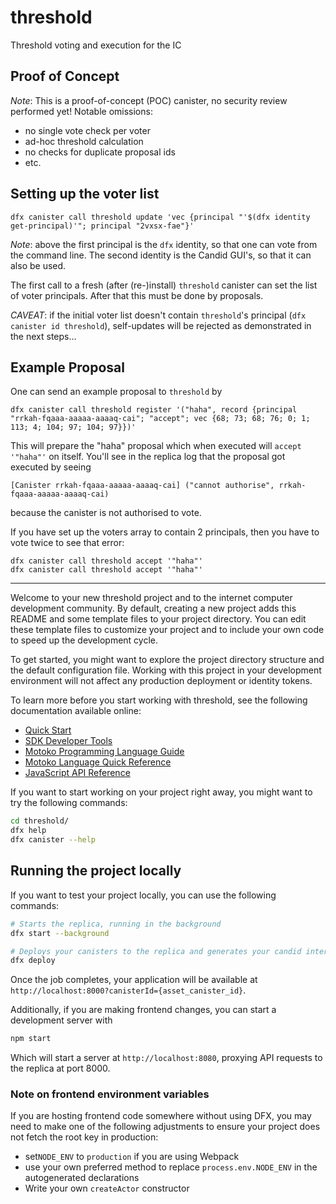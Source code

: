 # threshold
Threshold voting and execution for the IC

## Proof of Concept

_Note_: This is a proof-of-concept (POC) canister, no security review performed yet!
Notable omissions:
- no single vote check per voter
- ad-hoc threshold calculation
- no checks for duplicate proposal ids
- etc.

## Setting up the voter list

``` shell
dfx canister call threshold update 'vec {principal "'$(dfx identity get-principal)'"; principal "2vxsx-fae"}'
```

_Note_: above the first principal is the `dfx` identity, so that one can vote from the command line. The second identity is the Candid GUI's, so that it can also be used.

The first call to a fresh (after (re-)install) `threshold` canister can set the list of voter principals.
After that this must be done by proposals.

_CAVEAT_: if the initial voter list doesn't contain `threshold`'s principal (`dfx canister id threshold`), self-updates will be rejected as demonstrated in the next steps...

## Example Proposal

One can send an example proposal to `threshold` by
``` shell
dfx canister call threshold register '("haha", record {principal "rrkah-fqaaa-aaaaa-aaaaq-cai"; "accept"; vec {68; 73; 68; 76; 0; 1; 113; 4; 104; 97; 104; 97}})'
```
This will prepare the "haha" proposal which  when executed will `accept '"haha"'` on itself.
You'll see in the replica log that the proposal got executed by seeing
```
[Canister rrkah-fqaaa-aaaaa-aaaaq-cai] ("cannot authorise", rrkah-fqaaa-aaaaa-aaaaq-cai)
```
because the canister is not authorised to vote.

If you have set up the voters array to contain 2 principals, then you have to vote twice to see that error:
``` shell
dfx canister call threshold accept '"haha"'
dfx canister call threshold accept '"haha"'
```

-------------

Welcome to your new threshold project and to the internet computer development community. By default, creating a new project adds this README and some template files to your project directory. You can edit these template files to customize your project and to include your own code to speed up the development cycle.

To get started, you might want to explore the project directory structure and the default configuration file. Working with this project in your development environment will not affect any production deployment or identity tokens.

To learn more before you start working with threshold, see the following documentation available online:

- [Quick Start](https://sdk.dfinity.org/docs/quickstart/quickstart-intro.html)
- [SDK Developer Tools](https://sdk.dfinity.org/docs/developers-guide/sdk-guide.html)
- [Motoko Programming Language Guide](https://sdk.dfinity.org/docs/language-guide/motoko.html)
- [Motoko Language Quick Reference](https://sdk.dfinity.org/docs/language-guide/language-manual.html)
- [JavaScript API Reference](https://erxue-5aaaa-aaaab-qaagq-cai.raw.ic0.app)

If you want to start working on your project right away, you might want to try the following commands:

```bash
cd threshold/
dfx help
dfx canister --help
```

## Running the project locally

If you want to test your project locally, you can use the following commands:

```bash
# Starts the replica, running in the background
dfx start --background

# Deploys your canisters to the replica and generates your candid interface
dfx deploy
```

Once the job completes, your application will be available at `http://localhost:8000?canisterId={asset_canister_id}`.

Additionally, if you are making frontend changes, you can start a development server with

```bash
npm start
```

Which will start a server at `http://localhost:8080`, proxying API requests to the replica at port 8000.

### Note on frontend environment variables

If you are hosting frontend code somewhere without using DFX, you may need to make one of the following adjustments to ensure your project does not fetch the root key in production:

- set`NODE_ENV` to `production` if you are using Webpack
- use your own preferred method to replace `process.env.NODE_ENV` in the autogenerated declarations
- Write your own `createActor` constructor
